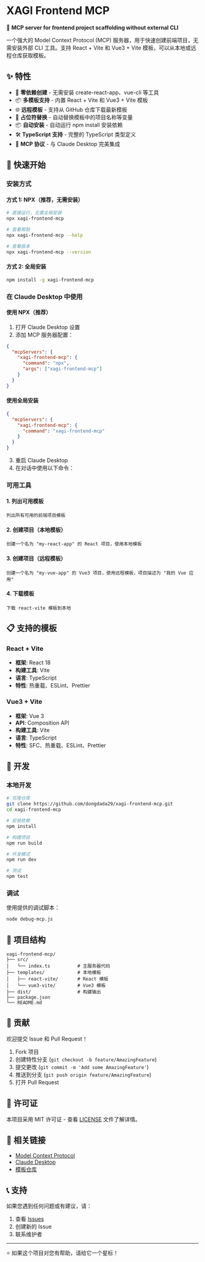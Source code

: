 # XAGI Frontend MCP

🚀 **MCP server for frontend project scaffolding without external CLI**

一个强大的 Model Context Protocol (MCP) 服务器，用于快速创建前端项目，无需安装外部 CLI 工具。支持 React + Vite 和 Vue3 + Vite 模板，可以从本地或远程仓库获取模板。

## ✨ 特性

- 🎯 **零依赖创建** - 无需安装 create-react-app、vue-cli 等工具
- 📦 **多模板支持** - 内置 React + Vite 和 Vue3 + Vite 模板
- 🌐 **远程模板** - 支持从 GitHub 仓库下载最新模板
- 🔄 **占位符替换** - 自动替换模板中的项目名称等变量
- 📦 **自动安装** - 自动运行 npm install 安装依赖
- 🛠️ **TypeScript 支持** - 完整的 TypeScript 类型定义
- 🔧 **MCP 协议** - 与 Claude Desktop 完美集成

## 🚀 快速开始

### 安装方式

#### 方式 1: NPX（推荐，无需安装）

```bash
# 直接运行，无需全局安装
npx xagi-frontend-mcp

# 查看帮助
npx xagi-frontend-mcp --help

# 查看版本
npx xagi-frontend-mcp --version
```

#### 方式 2: 全局安装

```bash
npm install -g xagi-frontend-mcp
```

### 在 Claude Desktop 中使用

#### 使用 NPX（推荐）

1. 打开 Claude Desktop 设置
2. 添加 MCP 服务器配置：

```json
{
  "mcpServers": {
    "xagi-frontend-mcp": {
      "command": "npx",
      "args": ["xagi-frontend-mcp"]
    }
  }
}
```

#### 使用全局安装

```json
{
  "mcpServers": {
    "xagi-frontend-mcp": {
      "command": "xagi-frontend-mcp"
    }
  }
}
```

3. 重启 Claude Desktop
4. 在对话中使用以下命令：

### 可用工具

#### 1. 列出可用模板
```
列出所有可用的前端项目模板
```

#### 2. 创建项目（本地模板）
```
创建一个名为 "my-react-app" 的 React 项目，使用本地模板
```

#### 3. 创建项目（远程模板）
```
创建一个名为 "my-vue-app" 的 Vue3 项目，使用远程模板，项目描述为 "我的 Vue 应用"
```

#### 4. 下载模板
```
下载 react-vite 模板到本地
```

## 📋 支持的模板

### React + Vite
- **框架**: React 18
- **构建工具**: Vite
- **语言**: TypeScript
- **特性**: 热重载、ESLint、Prettier

### Vue3 + Vite
- **框架**: Vue 3
- **API**: Composition API
- **构建工具**: Vite
- **语言**: TypeScript
- **特性**: SFC、热重载、ESLint、Prettier

## 🔧 开发

### 本地开发

```bash
# 克隆仓库
git clone https://github.com/dongdada29/xagi-frontend-mcp.git
cd xagi-frontend-mcp

# 安装依赖
npm install

# 构建项目
npm run build

# 开发模式
npm run dev

# 测试
npm test
```

### 调试

使用提供的调试脚本：

```bash
node debug-mcp.js
```

## 📁 项目结构

```
xagi-frontend-mcp/
├── src/
│   └── index.ts          # 主服务器代码
├── templates/            # 本地模板
│   ├── react-vite/       # React 模板
│   └── vue3-vite/        # Vue3 模板
├── dist/                 # 构建输出
├── package.json
└── README.md
```

## 🤝 贡献

欢迎提交 Issue 和 Pull Request！

1. Fork 项目
2. 创建特性分支 (`git checkout -b feature/AmazingFeature`)
3. 提交更改 (`git commit -m 'Add some AmazingFeature'`)
4. 推送到分支 (`git push origin feature/AmazingFeature`)
5. 打开 Pull Request

## 📄 许可证

本项目采用 MIT 许可证 - 查看 [LICENSE](LICENSE) 文件了解详情。

## 🔗 相关链接

- [Model Context Protocol](https://modelcontextprotocol.io/)
- [Claude Desktop](https://claude.ai/desktop)
- [模板仓库](https://github.com/dongdada29/xagi-frontend-templates)

## 📞 支持

如果您遇到任何问题或有建议，请：

1. 查看 [Issues](https://github.com/dongdada29/xagi-frontend-mcp/issues)
2. 创建新的 Issue
3. 联系维护者

---

⭐ 如果这个项目对您有帮助，请给它一个星标！